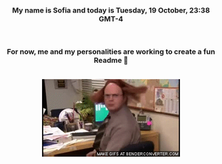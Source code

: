 


<div align="center">
<h3 >My name is Sofia and today is Tuesday, 19 October, 23:38 GMT-4</h3><br>
<h3 >For now, me and my personalities are working to create a fun Readme 👋
</h3><br>
<img src='img/dwight.gif' alt='working...'/>
</div>
